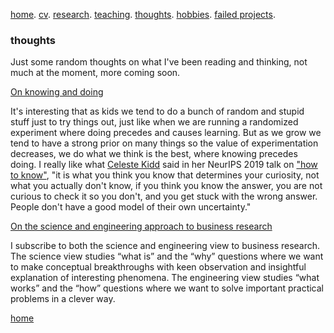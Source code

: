 [home](./). [cv](./assets/files/coming_soon.md). [research](./research.md). [teaching](./teaching.md). [thoughts](./thought.md). [hobbies](./hobby.md). [failed projects](./failed.md).

### thoughts

Just some random thoughts on what I've been reading and thinking, not much at the moment, more coming soon.

<ins>On knowing and doing</ins>

It's interesting that as kids we tend to do a bunch of random and stupid stuff just to try things out, just like when we are running a randomized experiment where doing precedes and causes learning. But as we grow we tend to have a strong prior on many things so the value of experimentation decreases, we do what we think is the best, where knowing precedes doing. I really like what [Celeste Kidd](https://www.kiddlab.com/) said in her NeurIPS 2019 talk on ["how to know"](https://www.youtube.com/watch?v=bvebjL48f-w), "it is what you think you know that determines your curiosity, not what you actually don't know, if you think you know the answer, you are not curious to check it so you don't, and you get stuck with the wrong answer. People don't have a good model of their own uncertainty."

<ins>On the science and engineering approach to business research</ins>

I subscribe to both the science and engineering view to business research. The science view studies “what is” and the “why” questions where we want to make conceptual breakthroughs with keen observation and insightful explanation of interesting phenomena. The engineering view studies “what works” and the “how” questions where we want to solve important practical problems in a clever way. 

[home](./)

<!-- <ins>On the "science" and "engineering" type of research in business schools</ins>
Broadly speaking, I think there are two main flavors in the type of research conducted in business schools. I call them the "science" and "engineering" type. The "science" type solves intellectual puzzles, the purpose is to understand and explain. The "engineering" type provides solution to practical problems and can be implemented to show a real business impact. A good "science" type of research doesn't need to have a direct application, similarly, a good "engineering" type of research may not have a conceptual breakthrough. 
<ins>On my frustration with English dictionaries</ins>
They do two things that frustrate me. They either explain a world I don't know with another word that I don't know, or even worse, they explain a word with itself. I didn't know it is possible to bootstrap in languages? I was looking up the word _vexatious_ on Webster dictionary the other day and it says _causing vexation_, still don't know what it means. Then I search for _vexation_ it says _the quality or state of being vexed_. Really? I felt annoyed and still don't know what vexed means till this day. --> 


